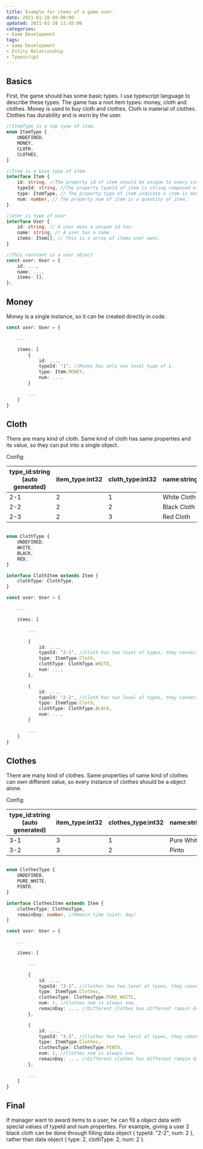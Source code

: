 ```yaml
---
title: Example for items of a game user.
date: 2021-01-28 09:00:00
updated: 2021-01-28 11:45:00
categories:
- Game Development
tags:
- Game Development
- Entity Relationship
- Typescript
---
```


## Basics

First, the game should has some basic types. I use typescript language to describe these types.
The game has a root item types: money, cloth and clothes. Money is used to buy cloth and clothes.
Cloth is material of clothes. Clothes has durability and is worn by the user.

```ts
//ItemType is a top type of item.
enum ItemType {
    UNDEFINED,
    MONEY,
    CLOTH,
    CLOTHES,
}

//Item is a base type of item
interface Item {
    id: string, //The property id of item should be unique to every item instances.
    typeId: string, //The property typeId of item is string composed of all levels of the hierarchy of item type.
    type: ItemType, // The property type of item indicate a item is money, cloth or clothes.
    num: number, // The property num of item is a quantity of item.
}

//User is type of user
interface User {
    id: string, // A user owns a unique id too.
    name: string, // A user has a name.
    items: Item[], // This is a array of items user owns.
}

//This constant is a user object
const user: User = {
    id: ...,
    name: ...,
    items: [],
};

```

## Money

Money is a single instance, so it can be created directly in code.

```ts
const user: User = {

    ... 

    items: [ 
        {
            id: ...,
            typeId: "1", //Money has only one level type of 1.
            type: Item.MONEY,
            num: ...,
        }

        ...
    ]
}
```

## Cloth

There are many kind of cloth. Same kind of cloth has same properties and its value, so they can put into a single object.  

Config:

| type_id:string (auto generated) | item_type:int32 | cloth_type:int32 | name:string  |
| ---                             | ---             | ---              | ---          |
| 2-1                             | 2               | 1                | White Cloth  |
| 2-2                             | 2               | 2                | Black Cloth  |
| 2-3                             | 2               | 3                | Red Cloth    |

```ts

enum ClothType {
    UNDEFINED,
    WHITE,
    BLACK,
    RED,
}

interface ClothItem extends Item {
    clothType: ClothType, 
}

const user: User = {

    ... 

    items: [

        ...

        {
            id: ...,
            typeId: "2-1", //Cloth has two level of types, they connect with "ItemType-ClothType".
            type: ItemType.Cloth,
            clothType: ClothType.WHITE,
            num: ...,
        },

        {
            id: ...,
            typeId: "2-2", //Cloth has two level of types, they connect with "ItemType-ClothType".
            type: ItemType.Cloth,
            clothType: ClothType.BLACK,
            num: ...,
        }

        ...
    ]
}

```

## Clothes

There are many kind of clothes. Same properties of same kind of clothes can own different value, so every instance of clothes should be a object alone.  

Config:

| type_id:string (auto generated) | item_type:int32 | clothes_type:int32 | name:string |durability:int32 (unit: day) |
| ---                             | ---             | ---                | ---         | ---                         |
| 3-1                             | 3               | 1                  | Pure White  |  2                          |
| 3-2                             | 3               | 2                  | Pinto       |  3                          |

```ts

enum ClothesType {
    UNDEFINED,
    PURE_WHITE,
    PINTO,
}

interface ClothesItem extends Item {
    clothesType: ClothesType,
    remainDay: number, //Remain time (uint: day)
}

const user: User = {

    ... 

    items: [

        ...

        {
            id: ...,
            typeId: "3-1", //Clothes has two level of types, they connect with "ItemType-ClothesType".
            type: ItemType.Clothes,
            clothesType: ClothesType.PURE_WHITE,
            num: 1, //Clothes num is always one.
            remainDay: ..., //Different clothes has different ramain day
        },

        {
            id: ...,
            typeId: "3-2", //Clothes has two level of types, they connect with "ItemType-ClothesType".
            type: ItemType.Clothes,
            clothesType: ClothesType.PINTO,
            num: 1, //Clothes num is always one.
            remainDay: ..., //Different clothes has different ramain day
        },

        ...
    ]
}

```

## Final

If manager want to award items to a user, he can fill a object data with special values of typeId and num properties.
For example, giving a user 2 black cloth can be done through filling data object { typeId: "2-2", num: 2 }, rather than data
object { type: 2, clothType: 2, num: 2 }.
